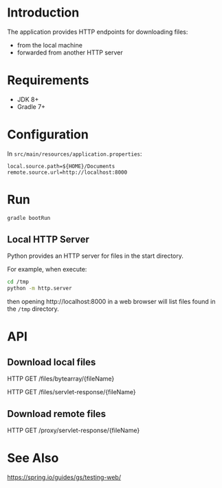 # Introduction

The application provides HTTP endpoints for downloading files:

* from the local machine
* forwarded from another HTTP server


# Requirements

* JDK 8+
* Gradle 7+


# Configuration

In `src/main/resources/application.properties`:

```
local.source.path=${HOME}/Documents
remote.source.url=http://localhost:8000
```

# Run

```bash
gradle bootRun
```

## Local HTTP Server

Python provides an HTTP server for files in the start directory.

For example, when execute:

```bash
cd /tmp
python -m http.server
```

then opening http://localhost:8000 in a web browser will list files found in the `/tmp` directory.


# API

## Download local files

HTTP GET /files/bytearray/{fileName}

HTTP GET /files/servlet-response/{fileName}


## Download remote files

HTTP GET /proxy/servlet-response/{fileName}


# See Also

https://spring.io/guides/gs/testing-web/
